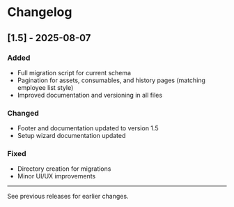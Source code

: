 # Changelog

## [1.5] - 2025-08-07
### Added
- Full migration script for current schema
- Pagination for assets, consumables, and history pages (matching employee list style)
- Improved documentation and versioning in all files

### Changed
- Footer and documentation updated to version 1.5
- Setup wizard documentation updated

### Fixed
- Directory creation for migrations
- Minor UI/UX improvements

---
See previous releases for earlier changes.
